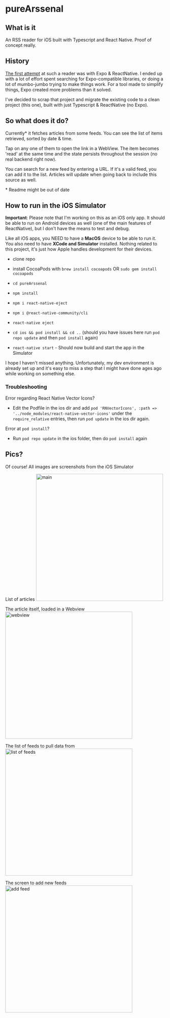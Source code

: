 # pureArssenal


## What is it
An RSS reader for iOS built with Typescript and React Native. Proof of concept really.


## History
[The first attempt](https://github.com/aiserban/arssenal) at such a reader was with Expo & ReactNative. I ended up with a lot of effort spent  searching for Expo-compatible libraries, or doing a lot of mumbo-jumbo trying to make things work. For a tool made to simplify things, Expo created more problems than it solved.

I've decided to scrap that project and migrate the existing code to a clean project (this one), built with just Typescript & ReactNative (no Expo).

## So what does it do?
Currently* it fetches articles from some feeds. You can see the list of items retrieved, sorted by date & time.

Tap on any one of them to open the link in a WebView. The item becomes 'read' at the same time and the state persists throughout the session (no real backend right now).

You can search for a new feed by entering a URL. If it's a valid feed, you can add it to the list. Articles will update when going back to include this source as well.

\* Readme might be out of date

## How to run in the iOS Simulator

**Important**: Please note that I'm working on this as an iOS only app. It should be able to run on Android devices as well (one of the main features of ReactNative), but I don't have the means to test and debug.

Like all iOS apps, you NEED to have a **MacOS** device to be able to run it. You also need to have **XCode and Simulator** installed. Nothing related to this project, it's just how Apple handles development for their devices.


- clone repo

- install CocoaPods with `brew install cocoapods` OR `sudo gem install cocoapods`

- `cd pureArssenal`

- `npm install`

- `npm i react-native-eject`

- `npm i @react-native-community/cli`

- `react-native eject`

- `cd ios && pod install && cd ..` (should you have issues here run `pod repo update` and then `pod install` again)

- `react-native start` - Should now build and start the app in the Simulator

I hope I haven't missed anything. Unfortunately, my dev environment is already set up and it's easy to miss a step that I might have done ages ago while working on something else.

### Troubleshooting
Error regarding React Native Vector Icons?

- Edit the Podfile in the ios dir and add `pod 'RNVectorIcons', :path => '../node_modules/react-native-vector-icons'` under the `require_relative` entries, then run `pod update` in the ios dir again.

Error at `pod install`?

- Run `pod repo update` in the ios folder, then do `pod install` again



## Pics?

Of course! All images are screenshots from the iOS Simulator

List of articles
<img src="docs/items.png" alt="main" width="400">


The article itself, loaded in a Webview
<img src="docs/webview.png" alt="webview" width="400">


The list of feeds to pull data from
<img src="docs/feeds.png" alt="list of feeds" width="400">


The screen to add new feeds
<img src="docs/addFeed.png" alt="add feed" width="400">

